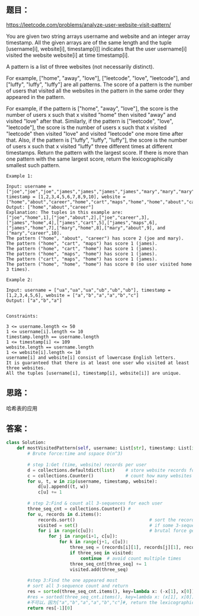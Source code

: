 ## 题目：
https://leetcode.com/problems/analyze-user-website-visit-pattern/

You are given two string arrays username and website and an integer array timestamp. All the given arrays are of the same length and the tuple [username[i], website[i], timestamp[i]] indicates that the user username[i] visited the website website[i] at time timestamp[i].

A pattern is a list of three websites (not necessarily distinct).

For example, ["home", "away", "love"], ["leetcode", "love", "leetcode"], and ["luffy", "luffy", "luffy"] are all patterns.
The score of a pattern is the number of users that visited all the websites in the pattern in the same order they appeared in the pattern.

For example, if the pattern is ["home", "away", "love"], the score is the number of users x such that x visited "home" then visited "away" and visited "love" after that.
Similarly, if the pattern is ["leetcode", "love", "leetcode"], the score is the number of users x such that x visited "leetcode" then visited "love" and visited "leetcode" one more time after that.
Also, if the pattern is ["luffy", "luffy", "luffy"], the score is the number of users x such that x visited "luffy" three different times at different timestamps.
Return the pattern with the largest score. If there is more than one pattern with the same largest score, return the lexicographically smallest such pattern.

```
Example 1:

Input: username = ["joe","joe","joe","james","james","james","james","mary","mary","mary"], timestamp = [1,2,3,4,5,6,7,8,9,10], website = ["home","about","career","home","cart","maps","home","home","about","career"]
Output: ["home","about","career"]
Explanation: The tuples in this example are:
["joe","home",1],["joe","about",2],["joe","career",3],["james","home",4],["james","cart",5],["james","maps",6],["james","home",7],["mary","home",8],["mary","about",9], and ["mary","career",10].
The pattern ("home", "about", "career") has score 2 (joe and mary).
The pattern ("home", "cart", "maps") has score 1 (james).
The pattern ("home", "cart", "home") has score 1 (james).
The pattern ("home", "maps", "home") has score 1 (james).
The pattern ("cart", "maps", "home") has score 1 (james).
The pattern ("home", "home", "home") has score 0 (no user visited home 3 times).

Example 2:

Input: username = ["ua","ua","ua","ub","ub","ub"], timestamp = [1,2,3,4,5,6], website = ["a","b","a","a","b","c"]
Output: ["a","b","a"]
 

Constraints:

3 <= username.length <= 50
1 <= username[i].length <= 10
timestamp.length == username.length
1 <= timestamp[i] <= 109
website.length == username.length
1 <= website[i].length <= 10
username[i] and website[i] consist of lowercase English letters.
It is guaranteed that there is at least one user who visited at least three websites.
All the tuples [username[i], timestamp[i], website[i]] are unique.
```
## 思路：
哈希表的应用

## 答案：
```python
class Solution:
    def mostVisitedPattern(self, username: List[str], timestamp: List[int], website: List[str]) -> List[str]:
        # Brute force:time and sspace O(n^3)
        
        # step 1:Get (time, website) records per user
        d = collections.defaultdict(list)    # store website records for each user
        c = collections.Counter()            # count how many websites a user visited
        for u, t, w in zip(username, timestamp, website): 
            d[u].append((t, w))
            c[u] += 1
            
        # step 2:Find & count all 3-sequences for each user
        three_seq_cnt = collections.Counter() #
        for u, records in d.items():            
            records.sort()                            # sort the record by time
            visited = set()                           # if some 3-sequence appears multiple times for one person, it only counts once
            for i in range(c[u]):                     # brutal force generate all 3-sequences
                for j in range(i+1, c[u]):
                    for k in range(j+1, c[u]):
                        three_seq = (records[i][1], records[j][1], records[k][1])
                        if three_seq in visited: 
                            continue  # avoid count multiple times
                        three_seq_cnt[three_seq] += 1
                        visited.add(three_seq)
        
        #step 3:Find the one appeared most
        # sort all 3-sequence count and return                         
        res = sorted(three_seq_cnt.items(), key=lambda x: (-x[1], x[0]), reverse = True) ##先count大的在res最前面，后reverse
        #res = sorted(three_seq_cnt.items(), key=lambda x: (x[1], x[0]))
        #不可以，因为["a","b","a","a","b","c"]#, return the lexicographically smallest such pattern
        return res[-1][0]
```
